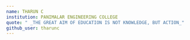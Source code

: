 ```yaml
---
name: THARUN C
institution: PANIMALAR ENGINEERING COLLEGE
quote: " _THE GREAT AIM OF EDUCATION IS NOT KNOWLEDGE, BUT ACTION_"
github_user: tharunc
---
```

